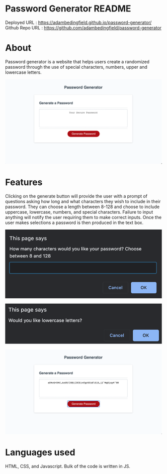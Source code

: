 # Password Generator README
 Deployed URL : https://adambedingfield.github.io/password-generator/
 Github Repo URL : https://github.com/adambedingfield/password-generator

 # About
Password generator is a website that helps users create a randomized password through the use of special characters, numbers, upper and lowercase letters.

![Layout](assets/Images/layout.png)

# Features
Clicking on the generate button will provide the user with a prompt of questions asking how long and what characters they wish to include in their password. They can choose a length between 8-128 and choose to include uppercase, lowercase, numbers, and special characters. Failure to input anything will notify the user requiring them to make correct inputs. Once the user makes selections a password is then produced in the text box.

![Length](assets/Images/user.length.input.png)

![Characters](assets/Images/user.character.input.png)

![Password](assets/Images/generated.password.png)

# Languages used
HTML, CSS, and Javascript.
Bulk of the code is written in JS.


